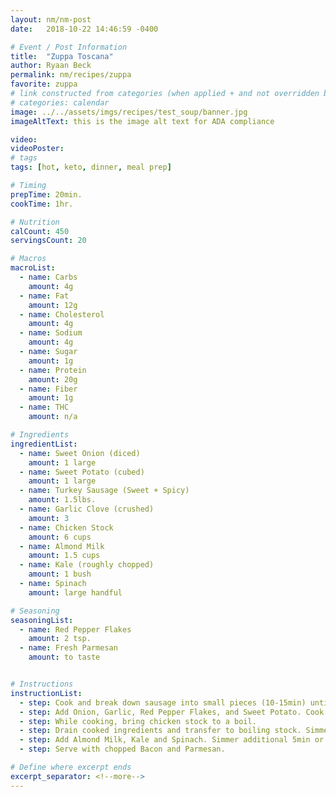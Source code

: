```yaml
---
layout: nm/nm-post
date:   2018-10-22 14:46:59 -0400

# Event / Post Information
title:  "Zuppa Toscana"
author: Ryaan Beck
permalink: nm/recipes/zuppa
favorite: zuppa
# link constructed from categories (when applied + and not overridden by permalink)
# categories: calendar
image: ../../assets/imgs/recipes/test_soup/banner.jpg
imageAltText: this is the image alt text for ADA compliance

video:
videoPoster:
# tags
tags: [hot, keto, dinner, meal prep]

# Timing
prepTime: 20min.
cookTime: 1hr.

# Nutrition
calCount: 450
servingsCount: 20

# Macros
macroList:
  - name: Carbs
    amount: 4g
  - name: Fat
    amount: 12g
  - name: Cholesterol
    amount: 4g
  - name: Sodium
    amount: 4g
  - name: Sugar
    amount: 1g
  - name: Protein
    amount: 20g
  - name: Fiber
    amount: 1g
  - name: THC
    amount: n/a

# Ingredients
ingredientList:
  - name: Sweet Onion (diced)
    amount: 1 large
  - name: Sweet Potato (cubed)
    amount: 1 large
  - name: Turkey Sausage (Sweet + Spicy)
    amount: 1.5lbs.
  - name: Garlic Clove (crushed)
    amount: 3
  - name: Chicken Stock
    amount: 6 cups
  - name: Almond Milk
    amount: 1.5 cups
  - name: Kale (roughly chopped)
    amount: 1 bush
  - name: Spinach
    amount: large handful

# Seasoning
seasoningList:
  - name: Red Pepper Flakes
    amount: 2 tsp.
  - name: Fresh Parmesan
    amount: to taste


# Instructions
instructionList:
  - step: Cook and break down sausage into small pieces (10-15min) until browned.
  - step: Add Onion, Garlic, Red Pepper Flakes, and Sweet Potato. Cook together (5-10min) to soften potatoes.
  - step: While cooking, bring chicken stock to a boil.
  - step: Drain cooked ingredients and transfer to boiling stock. Simmer for 15-20min. Or until potatoes are tender.
  - step: Add Almond Milk, Kale and Spinach. Simmer additional 5min or until greens have reduced in size.
  - step: Serve with chopped Bacon and Parmesan.

# Define where excerpt ends
excerpt_separator: <!--more-->
---
```

